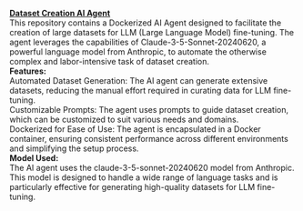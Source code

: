 <u>**Dataset Creation AI Agent**</u>
<br />
This repository contains a Dockerized AI Agent designed to facilitate the creation of large datasets for LLM (Large Language Model) fine-tuning. The agent leverages the capabilities of Claude-3-5-Sonnet-20240620, a powerful language model from Anthropic, to automate the otherwise complex and labor-intensive task of dataset creation.
<br />
<strong>Features:</strong>
<br />
Automated Dataset Generation: The AI agent can generate extensive datasets, reducing the manual effort required in curating data for LLM fine-tuning.
<br />
Customizable Prompts: The agent uses prompts to guide dataset creation, which can be customized to suit various needs and domains.
<br />
Dockerized for Ease of Use: The agent is encapsulated in a Docker container, ensuring consistent performance across different environments and simplifying the setup process.
<br />
<strong>Model Used:</strong>
<br />
The AI agent uses the claude-3-5-sonnet-20240620 model from Anthropic. This model is designed to handle a wide range of language tasks and is particularly effective for generating high-quality datasets for LLM fine-tuning.
